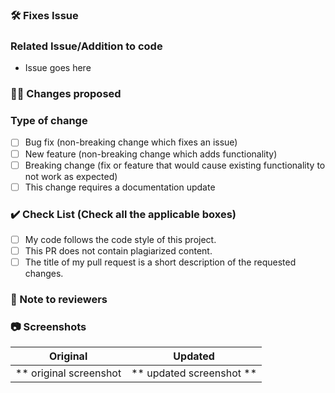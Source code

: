 ### 🛠️ Fixes Issue

<!-- Example: Fixes #31 -->

### Related Issue/Addition to code
- Issue goes here

### 👨‍💻 Changes proposed

<!-- List all the proposed changes in your PR -->

### Type of change

<!-- Please delete options that are not relevant. -->

- [ ] Bug fix (non-breaking change which fixes an issue)
- [ ] New feature (non-breaking change which adds functionality)
- [ ] Breaking change (fix or feature that would cause existing functionality to not work as expected)
- [ ] This change requires a documentation update

### ✔️ Check List (Check all the applicable boxes) <!-- Follow the below conventions to check the box -->

<!-- Mark all the applicable boxes. To mark the box as done follow the following conventions -->

- [ ] My code follows the code style of this project.
- [ ] This PR does not contain plagiarized content.
- [ ] The title of my pull request is a short description of the requested changes.

### 📄 Note to reviewers
<!-- Fill in anything that you want to let the reviewers know about -->
<!-- If you don't have anything for the reviewers, please remove this section -->

### 📷 Screenshots

Original | Updated
:----------------------:|:-----------:
** original screenshot  | ** updated screenshot **
